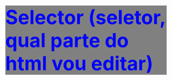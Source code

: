 # Selector (seletor, qual parte do html vou editar)

<style>
  h1 {/*declaration (declaração, tudo entre as chaves)*/
        
    /*properties e property values (propriedades que vão ser alteradas 
    e os valores das propriedades alteradas)*/
    color: blue;
    font-size: 60px;
    background: gray;
  }
</style>
